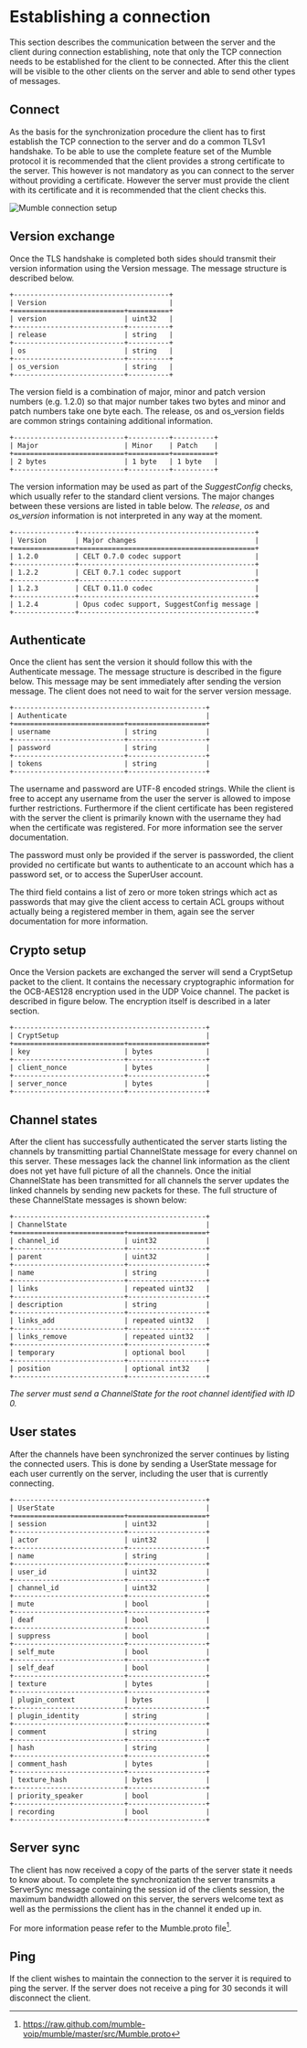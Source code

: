 # Establishing a connection

This section describes the communication between the server and the client
during connection establishing, note that only the TCP connection needs
to be established for the client to be connected. After this the client
will be visible to the other clients on the server and able to send other
types of messages.

## Connect

As the basis for the synchronization procedure the client has to first
establish the TCP connection to the server and do a common TLSv1 handshake.
To be able to use the complete feature set of the Mumble protocol it is
recommended that the client provides a strong certificate to the server.
This however is not mandatory as you can connect to the server without
providing a certificate. However the server must provide the client with
its certificate and it is recommended that the client checks this.

![Mumble connection setup](resources/mumble_connection_setup.png)

## Version exchange

Once the TLS handshake is completed both sides should transmit their version
information using the Version message. The message structure is described below.

```text
+--------------------------------------+
| Version                              |
+===========================+==========+
| version                   | uint32   |
+---------------------------+----------+
| release                   | string   |
+---------------------------+----------+
| os                        | string   |
+---------------------------+----------+
| os_version                | string   |
+---------------------------+----------+
```

The version field is a combination of major, minor and patch version numbers (e.g. 1.2.0)
so that major number takes two bytes and minor and patch numbers take one byte each.
The release, os and os_version
fields are common strings containing additional information.

```text
+---------------------------+----------+----------+
| Major                     | Minor    | Patch    |
+===========================+==========+==========+
| 2 bytes                   | 1 byte   | 1 byte   |
+---------------------------+----------+----------+
```

The version information may be used as part of the *SuggestConfig* checks, which usually
refer to the standard client versions. The major changes between these versions are listed
in table below. The *release*, *os* and *os_version* information is not interpreted in
any way at the moment.

```text
+---------------+-------------------------------------------+
| Version       | Major changes                             |
+===============+===========================================+
| 1.2.0         | CELT 0.7.0 codec support                  |
+---------------+-------------------------------------------+ 
| 1.2.2         | CELT 0.7.1 codec support                  |
+---------------+-------------------------------------------+
| 1.2.3         | CELT 0.11.0 codec                         |
+---------------+-------------------------------------------+
| 1.2.4         | Opus codec support, SuggestConfig message |
+---------------+-------------------------------------------+
```

## Authenticate

Once the client has sent the version it should follow this with the Authenticate message.
The message structure is described in the figure below. This message may be sent immediately
after sending the version message. The client does not need to wait for the server version
message.

```text
+-----------------------------------------------+
| Authenticate                                  |
+===========================+===================+
| username                  | string            |
+---------------------------+-------------------+
| password                  | string            |
+---------------------------+-------------------+
| tokens                    | string            |
+---------------------------+-------------------+
```

The username and password are UTF-8 encoded strings. While the client is free to accept any
username from the user the server is allowed to impose further restrictions. Furthermore
if the client certificate has been registered with the server the client is primarily
known with the username they had when the certificate was registered. For more
information see the server documentation.

The password must only be provided if the server is passworded, the client provided no
certificate but wants to authenticate to an account which has a password set, or to
access the SuperUser account.

The third field contains a list of zero or more token strings which act as passwords
that may give the client access to certain ACL groups without actually being a
registered member in them, again see the server documentation for more information.

## Crypto setup

Once the Version packets are exchanged the server will send a CryptSetup packet to
the client. It contains the necessary cryptographic information for the OCB-AES128
encryption used in the UDP Voice channel. The packet is described in figure
below. The encryption itself is described in a later section.

```text
+-----------------------------------------------+
| CryptSetup                                    |
+===========================+===================+
| key                       | bytes             |
+---------------------------+-------------------+
| client_nonce              | bytes             |
+---------------------------+-------------------+
| server_nonce              | bytes             |
+---------------------------+-------------------+
```

## Channel states

After the client has successfully authenticated the server starts listing the channels
by transmitting partial ChannelState message for every channel on this server. These
messages lack the channel link information as the client does not yet have full
picture of all the channels. Once the initial ChannelState has been transmitted
for all channels the server updates the linked channels by sending new packets for
these. The full structure of these ChannelState messages is shown below:

```text
+-----------------------------------------------+
| ChannelState                                  |
+===========================+===================+
| channel_id                | uint32            |
+---------------------------+-------------------+
| parent                    | uint32            |
+---------------------------+-------------------+
| name                      | string            |
+---------------------------+-------------------+
| links                     | repeated uint32   |
+---------------------------+-------------------+
| description               | string            |
+---------------------------+-------------------+
| links_add                 | repeated uint32   |
+---------------------------+-------------------+
| links_remove              | repeated uint32   |
+---------------------------+-------------------+
| temporary                 | optional bool     |
+---------------------------+-------------------+
| position                  | optional int32    |
+---------------------------+-------------------+
```

*The server must send a ChannelState for the root channel identified with ID 0.*

## User states

After the channels have been synchronized the server continues by listing the
connected users. This is done by sending a UserState message for each user
currently on the server, including the user that is currently connecting.

```text
+-----------------------------------------------+
| UserState                                     |
+===========================+===================+
| session                   | uint32            |
+---------------------------+-------------------+
| actor                     | uint32            |
+---------------------------+-------------------+
| name                      | string            |
+---------------------------+-------------------+
| user_id                   | uint32            |
+---------------------------+-------------------+
| channel_id                | uint32            |
+---------------------------+-------------------+
| mute                      | bool              |
+---------------------------+-------------------+
| deaf                      | bool              |
+---------------------------+-------------------+
| suppress                  | bool              |
+---------------------------+-------------------+
| self_mute                 | bool              |
+---------------------------+-------------------+
| self_deaf                 | bool              |
+---------------------------+-------------------+
| texture                   | bytes             |
+---------------------------+-------------------+
| plugin_context            | bytes             |
+---------------------------+-------------------+
| plugin_identity           | string            |
+---------------------------+-------------------+
| comment                   | string            |
+---------------------------+-------------------+
| hash                      | string            |
+---------------------------+-------------------+
| comment_hash              | bytes             |
+---------------------------+-------------------+
| texture_hash              | bytes             |
+---------------------------+-------------------+
| priority_speaker          | bool              |
+---------------------------+-------------------+
| recording                 | bool              |
+---------------------------+-------------------+
```

## Server sync

The client has now received a copy of the parts of the server state it
needs to know about. To complete the synchronization the server transmits
a ServerSync message containing the session id of the clients session,
the maximum bandwidth allowed on this server, the servers welcome text
as well as the permissions the client has in the channel it ended up in.

For more information pease refer to the Mumble.proto file[^1].

## Ping

If the client wishes to maintain the connection to the server it is required
to ping the server. If the server does not receive a ping for 30 seconds it
will disconnect the client.

[^1]: <https://raw.github.com/mumble-voip/mumble/master/src/Mumble.proto>
